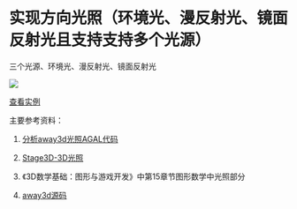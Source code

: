 # 实现方向光照（环境光、漫反射光、镜面反射光且支持支持多个光源）

三个光源、环境光、漫反射光、镜面反射光

![](http://www.feng3d.me/wordpress/wp-content/uploads/2014/10/20141009115126.jpg)

[查看实例](http://www.feng3d.me/feng3dDemo/TestDirectionalLight.html)

主要参考资料：

1. [分析away3d光照AGAL代码](blogs/2014/09/16/1.md)

2. [Stage3D-3D光照](http://blog.as3er.com/?p=1091)

3. 《3D数学基础：图形与游戏开发》中第15章节图形数学中光照部分

4. [away3d源码](https://github.com/away3d/away3d-core-fp11/tree/dev)